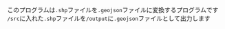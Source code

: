 このプログラムは`.shp`ファイルを`.geojson`ファイルに変換するプログラムです  
`/src`に入れた`.shp`ファイルを`/output`に`.geojson`ファイルとして出力します
